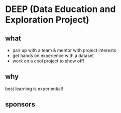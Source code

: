 # DEEP (Data Education and Exploration Project)

## what

* pair up with a team & mentor with project interests
* get hands on experience with a dataset
* work on a cool project to show off!

## why

best learning is experiential!

## sponsors


